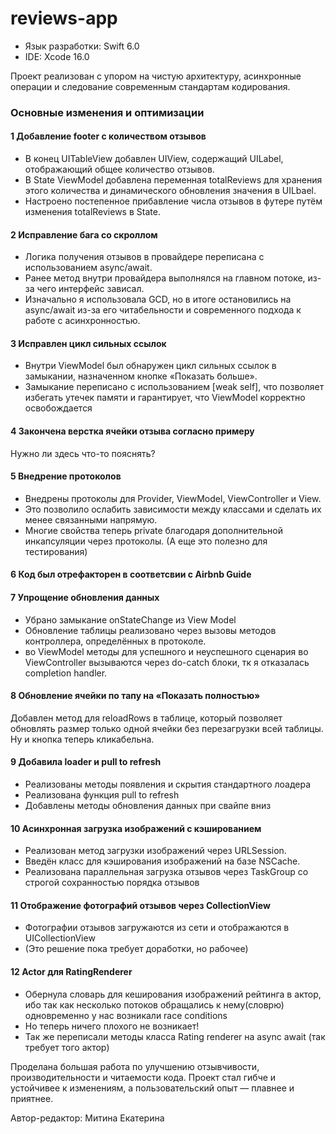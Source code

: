 # reviews-app

+ Язык разработки: Swift 6.0
+ IDE: Xcode 16.0

Проект реализован с упором на чистую архитектуру, асинхронные операции и следование современным стандартам кодирования.

### Основные изменения и оптимизации
#### 1 Добавление footer с количеством отзывов
+ В конец UITableView добавлен UIView, содержащий UILabel, отображающий общее количество отзывов.
+ В State ViewModel добавлена переменная totalReviews для хранения этого количества и динамического обновления значения в UILbael.
+ Настроено постепенное прибавление числа отзывов в футере путём изменения totalReviews в State.

#### 2 Исправление бага со скроллом
+ Логика получения отзывов в провайдере переписана с использованием async/await.
+ Ранее метод внутри провайдера выполнялся на главном потоке, из-за чего интерфейс зависал.
+ Изначально я использовала GCD, но в итоге остановились на async/await из-за его читабельности и современного подхода к работе с асинхронностью.

#### 3 Исправлен цикл сильных ссылок 
+ Внутри ViewModel был обнаружен цикл сильных ссылок в замыкании, назначенном кнопке «Показать больше».
+ Замыкание переписано с использованием [weak self], что позволяет избегать утечек памяти и гарантирует, что ViewModel корректно освобождается

#### 4 Закончена верстка ячейки отзыва согласно примеру
Нужно ли здесь что-то пояснять?

#### 5 Внедрение протоколов
+ Внедрены протоколы для Provider, ViewModel, ViewController и View.
+ Это позволило ослабить зависимости между классами и сделать их менее связанными напрямую.
+ Многие свойства теперь private благодаря дополнительной инкапсуляции через протоколы.
  (А еще это полезно для тестирования)

#### 6 Код был отрефакторен в соответсвии с Airbnb Guide

#### 7 Упрощение обновления данных
+ Убрано замыкание onStateChange из View Model
+ Обновление таблицы реализовано через вызовы методов контроллера, определённых в протоколе.
+ во ViewModel методы для успешного и неуспешного сценария во ViewController вызываются через do-catch блоки, тк я отказалась completion handler.

#### 8 Обновление ячейки по тапу на «Показать полностью»
Добавлен метод для reloadRows в таблице, который позволяет обновлять размер только одной ячейки без перезагрузки всей таблицы. Ну и кнопка теперь кликабельна.

#### 9 Добавила loader и pull to refresh
+ Реализованы методы  появления и скрытия стандартного лоадера
+ Реализована функция pull to refresh
+ Добавлены методы обновления данных при свайпе вниз

#### 10 Асинхронная загрузка изображений с кэшированием
+ Реализован метод загрузки изображений через URLSession.
+ Введён класс для кэширования изображений на базе NSCache.
+ Реализована параллельная загрузка отзывов через TaskGroup со строгой сохранностью порядка отзывов

#### 11 Отображение фотографий отзывов через CollectionView
+ Фотографии отзывов загружаются из сети и отображаются в UICollectionView
+ (Это решение пока требует доработки, но рабочее)

#### 12 Actor для RatingRenderer
+ Обернула словарь для кеширования изображений рейтинга в актор, ибо так как несколько потоков обращались к нему(словрю) одновременно у нас возникали race conditions
+ Но теперь ничего плохого не возникает!
+ Так же переписали методы класса Rating renderer на async await (так требует того актор)

Проделана большая работа по улучшению отзывчивости, производительности и читаемости кода. Проект стал гибче и устойчивее к изменениям, а пользовательский опыт — плавнее и приятнее.

Автор-редактор: Митина Екатерина
















